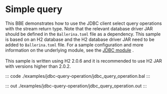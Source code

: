 # Simple query

This BBE demonstrates how to use the JDBC client select query operations
with the stream return type. Note that the relevant database driver JAR
should be defined in the `Ballerina.toml` file as a dependency.
This sample is based on an H2 database and the H2 database driver JAR need to be added to `Ballerina.toml` file.
For a sample configuration and more information on the underlying module, see the [JDBC module](https://docs.central.ballerina.io/ballerinax/java.jdbc/latest/) .<br><br>
This sample is written using H2 2.0.6 and it is recommended to use H2 JAR with versions higher than 2.0.2.


::: code ./examples/jdbc-query-operation/jdbc_query_operation.bal :::

::: out ./examples/jdbc-query-operation/jdbc_query_operation.out :::